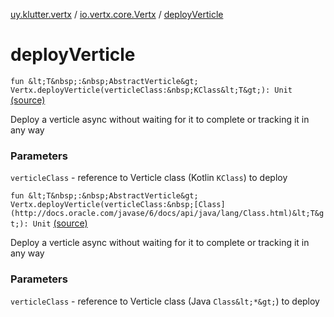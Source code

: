[uy.klutter.vertx](../index.md) / [io.vertx.core.Vertx](index.md) / [deployVerticle](.)


# deployVerticle

`fun &lt;T&nbsp;:&nbsp;AbstractVerticle&gt; Vertx.deployVerticle(verticleClass:&nbsp;KClass&lt;T&gt;): Unit` [(source)](https://github.com/kohesive/klutter/blob/master/vertx3-jdk8/src/main/kotlin/uy/klutter/vertx/Vertx.kt#L186)

Deploy a verticle async without waiting for it to complete or tracking it in any way


### Parameters

`verticleClass` - reference to Verticle class (Kotlin `KClass`) to deploy


`fun &lt;T&nbsp;:&nbsp;AbstractVerticle&gt; Vertx.deployVerticle(verticleClass:&nbsp;[Class](http://docs.oracle.com/javase/6/docs/api/java/lang/Class.html)&lt;T&gt;): Unit` [(source)](https://github.com/kohesive/klutter/blob/master/vertx3-jdk8/src/main/kotlin/uy/klutter/vertx/Vertx.kt#L196)

Deploy a verticle async without waiting for it to complete or tracking it in any way


### Parameters

`verticleClass` - reference to Verticle class (Java `Class&lt;*&gt;`) to deploy


